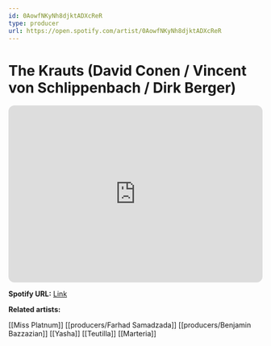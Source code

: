```yaml
---
id: 0AowfNKyNh8djktADXcReR
type: producer
url: https://open.spotify.com/artist/0AowfNKyNh8djktADXcReR
---
```

# The Krauts (David Conen / Vincent von Schlippenbach / Dirk Berger)

<iframe style="border-radius:12px" src="https://open.spotify.com/embed/artist/0AowfNKyNh8djktADXcReR" width="100%" height="352" frameBorder="0" allowfullscreen="" allow="autoplay; clipboard-write; encrypted-media; fullscreen; picture-in-picture" loading="lazy"></iframe>

**Spotify URL:** [Link](https://open.spotify.com/artist/0AowfNKyNh8djktADXcReR)

**Related artists:**

[[Miss Platnum]]
[[producers/Farhad Samadzada]]
[[producers/Benjamin Bazzazian]]
[[Yasha]]
[[Teutilla]]
[[Marteria]]
